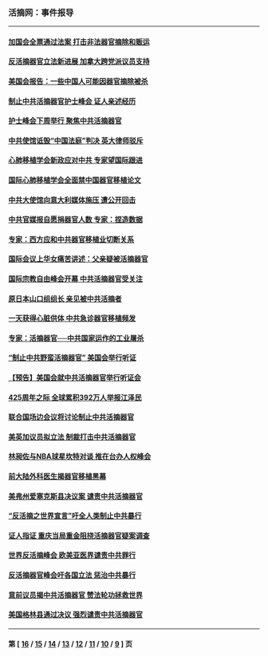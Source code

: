 ### 活摘网：事件报导
---
#### [加国会全票通过法案 打击非法器官摘除和贩运](../../pages/nf5877/n13884924.md?05010430) 
#### [反活摘器官立法新进展 加拿大跨党派议员支持](../../pages/nf5877/n13876061.md?05010430) 
#### [美国会报告：一些中国人可能因器官摘除被杀](../../pages/nf5877/n13867964.md?05010430) 
#### [制止中共活摘器官护士峰会 证人亲述经历](../../pages/nf5877/n13859007.md?05010430) 
#### [护士峰会下周举行 聚焦中共活摘器官](../../pages/nf5877/n13855418.md?05010430) 
#### [中共使馆诋毁“中国法庭”判决 英大律师驳斥](../../pages/nf5877/n13833945.md?05010430) 
#### [心肺移植学会新政应对中共 专家望国际跟进](../../pages/nf5877/n13829043.md?05010430) 
#### [国际心肺移植学会全面禁中国器官移植论文](../../pages/nf5877/n13827785.md?05010430) 
#### [中共大使馆向意大利媒体施压 遭公开回击](../../pages/nf5877/n13826038.md?05010430) 
#### [中共官媒报自愿捐器官人数 专家：捏造数据](../../pages/nf5877/n13814130.md?05010430) 
#### [专家：西方应和中共器官移植业切断关系](../../pages/nf5877/n13772828.md?05010430) 
#### [国际会议上华女痛苦讲述：父亲疑被活摘器官](../../pages/nf5877/n13771583.md?05010430) 
#### [国际宗教自由峰会开幕 中共活摘器官受关注](../../pages/nf5877/n13769995.md?05010430) 
#### [原日本山口组组长 亲见被中共活摘者](../../pages/nf5877/n13767360.md?05010430) 
#### [一天获得心脏供体 中共急诊器官移植频发](../../pages/nf5877/n13764689.md?05010430) 
#### [专家：活摘器官──中共国家运作的工业屠杀](../../pages/nf5877/n13761178.md?05010430) 
#### [“制止中共野蛮活摘器官” 美国会举行听证](../../pages/nf5877/n13735831.md?05010430) 
#### [【预告】美国会就中共活摘器官举行听证会](../../pages/nf5877/n13732843.md?05010430) 
#### [425周年之际 全球累积392万人举报江泽民](../../pages/nf5877/n13719232.md?05010430) 
#### [联合国场边会议将讨论制止中共活摘器官](../../pages/nf5877/n13656361.md?05010430) 
#### [美英加议员拟立法 制裁打击中共活摘器官](../../pages/nf5877/n13430251.md?05010430) 
#### [林昶佐与NBA球星坎特对谈 推在台办人权峰会](../../pages/nf5877/n13414467.md?05010430) 
#### [前大陆外科医生揭器官移植黑幕](../../pages/nf5877/n13401416.md?05010430) 
#### [美弗州爱塞克斯县决议案 谴责中共活摘器官](../../pages/nf5877/n13320919.md?05010430) 
#### [“反活摘之世界宣言”吁全人类制止中共暴行](../../pages/nf5877/n13259730.md?05010430) 
#### [证人指证 重庆当局重金阻挠活摘器官疑案调查](../../pages/nf5877/n13259127.md?05010430) 
#### [世界反活摘峰会 欧美亚医界谴责中共罪行](../../pages/nf5877/n13253550.md?05010430) 
#### [反活摘器官峰会吁各国立法 惩治中共暴行](../../pages/nf5877/n13245052.md?05010430) 
#### [意前议员揭中共活摘器官 赞法轮功拯救世界](../../pages/nf5877/n13203445.md?05010430) 
#### [美国格林县通过决议 强烈谴责中共活摘器官](../../pages/nf5877/n13119367.md?05010430) 

---
#### 第 [ [16](./16.md?05010430) / [15](./15.md?05010430) / [14](./14.md?05010430) / [13](./13.md?05010430) / [12](./12.md?05010430) / [11](./11.md?05010430) / [10](./10.md?05010430) / [9](./9.md?05010430) ] 页
